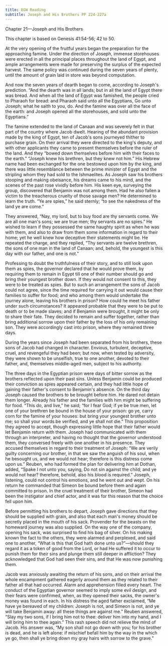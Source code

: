 ```yaml
---
title: EGW Reading
subtitle: Joseph and His Brothers PP 224-227a
---
```


Chapter 21—Joseph and His Brothers

This chapter is based on Genesis 41:54-56; 42 to 50.

At the very opening of the fruitful years began the preparation for the approaching famine. Under the direction of Joseph, immense storehouses were erected in all the principal places throughout the land of Egypt, and ample arrangements were made for preserving the surplus of the expected harvest. The same policy was continued during the seven years of plenty, until the amount of grain laid in store was beyond computation.

And now the seven years of dearth began to come, according to Joseph's prediction. “And the dearth was in all lands; but in all the land of Egypt there was bread. And when all the land of Egypt was famished, the people cried to Pharaoh for bread: and Pharaoh said unto all the Egyptians, Go unto Joseph; what he saith to you, do. And the famine was over all the face of the earth: and Joseph opened all the storehouses, and sold unto the Egyptians.”

The famine extended to the land of Canaan and was severely felt in that part of the country where Jacob dwelt. Hearing of the abundant provision made by the king of Egypt, ten of Jacob's sons journeyed thither to purchase grain. On their arrival they were directed to the king's deputy, and with other applicants they came to present themselves before the ruler of the land. And they “bowed down themselves before him with their faces to the earth.” “Joseph knew his brethren, but they knew not him.” His Hebrew name had been exchanged for the one bestowed upon him by the king, and there was little resemblance between the prime minister of Egypt and the stripling whom they had sold to the Ishmaelites. As Joseph saw his brothers stooping and making obeisance, his dreams came to his mind, and the scenes of the past rose vividly before him. His keen eye, surveying the group, discovered that Benjamin was not among them. Had he also fallen a victim to the treacherous cruelty of those savage men? He determined to learn the truth. “Ye are spies,” he said sternly; “to see the nakedness of the land ye are come.”

They answered, “Nay, my lord, but to buy food are thy servants come. We are all one man's sons; we are true men; thy servants are no spies.” He wished to learn if they possessed the same haughty spirit as when he was with them, and also to draw from them some information in regard to their home; yet he well knew how deceptive their statements might be. He repeated the charge, and they replied, “Thy servants are twelve brethren, the sons of one man in the land of Canaan; and, behold, the youngest is this day with our father, and one is not.”

Professing to doubt the truthfulness of their story, and to still look upon them as spies, the governor declared that he would prove them, by requiring them to remain in Egypt till one of their number should go and bring their youngest brother down. If they would not consent to this, they were to be treated as spies. But to such an arrangement the sons of Jacob could not agree, since the time required for carrying it out would cause their families to suffer for food; and who among them would undertake the journey alone, leaving his brothers in prison? How could he meet his father under such circumstances? It appeared probable that they were to be put to death or to be made slaves; and if Benjamin were brought, it might be only to share their fate. They decided to remain and suffer together, rather than bring additional sorrow upon their father by the loss of his only remaining son. They were accordingly cast into prison, where they remained three days.

During the years since Joseph had been separated from his brothers, these sons of Jacob had changed in character. Envious, turbulent, deceptive, cruel, and revengeful they had been; but now, when tested by adversity, they were shown to be unselfish, true to one another, devoted to their father, and, themselves middle-aged men, subject to his authority.

The three days in the Egyptian prison were days of bitter sorrow as the brothers reflected upon their past sins. Unless Benjamin could be produced their conviction as spies appeared certain, and they had little hope of gaining their father's consent to Benjamin's absence. On the third day Joseph caused the brothers to be brought before him. He dared not detain them longer. Already his father and the families with him might be suffering for food. “This do, and live,” he said; “for I fear God; if ye be true men, let one of your brethren be bound in the house of your prison: go ye, carry corn for the famine of your houses: but bring your youngest brother unto me; so shall your words be verified, and ye shall not die.” This proposition they agreed to accept, though expressing little hope that their father would let Benjamin return with them. Joseph had communicated with them through an interpreter, and having no thought that the governor understood them, they conversed freely with one another in his presence. They accused themselves in regard to their treatment of Joseph: “We are verily guilty concerning our brother, in that we saw the anguish of his soul, when he besought us, and we would not hear; therefore is this distress come upon us.” Reuben, who had formed the plan for delivering him at Dothan, added, “Spake I not unto you, saying, Do not sin against the child; and ye would not hear? therefore, behold, also his blood is required.” Joseph, listening, could not control his emotions, and he went out and wept. On his return he commanded that Simeon be bound before them and again committed to prison. In the cruel treatment of their brother, Simeon had been the instigator and chief actor, and it was for this reason that the choice fell upon him.

Before permitting his brothers to depart, Joseph gave directions that they should be supplied with grain, and also that each man's money should be secretly placed in the mouth of his sack. Provender for the beasts on the homeward journey was also supplied. On the way one of the company, opening his sack, was surprised to find his bag of silver. On his making known the fact to the others, they were alarmed and perplexed, and said one to another, “What is this that God hath done unto us?”—should they regard it as a token of good from the Lord, or had He suffered it to occur to punish them for their sins and plunge them still deeper in affliction? They acknowledged that God had seen their sins, and that He was now punishing them.

Jacob was anxiously awaiting the return of his sons, and on their arrival the whole encampment gathered eagerly around them as they related to their father all that had occurred. Alarm and apprehension filled every heart. The conduct of the Egyptian governor seemed to imply some evil design, and their fears were confirmed, when, as they opened their sacks, the owner's money was found in each. In his distress the aged father exclaimed, “Me have ye bereaved of my children: Joseph is not, and Simeon is not, and ye will take Benjamin away: all these things are against me.” Reuben answered, “Slay my two sons, if I bring him not to thee: deliver him into my hand, and I will bring him to thee again.” This rash speech did not relieve the mind of Jacob. His answer was, “My son shall not go down with you; for his brother is dead, and he is left alone: if mischief befall him by the way in the which ye go, then shall ye bring down my gray hairs with sorrow to the grave.”